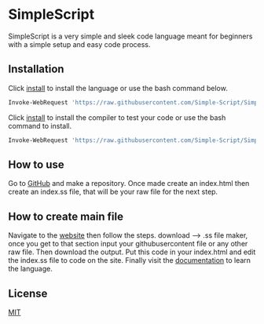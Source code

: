 # SimpleScript

SimpleScript is a very simple and sleek code language meant for beginners with a simple setup and easy code process.

## Installation

Click [install](https://Simple-Script.github.io/download/versions/1.2.ss) to install the language or use the bash command below.

```bash
Invoke-WebRequest 'https://raw.githubusercontent.com/Simple-Script/Simple-Script.github.io/main/download/versions/1.2.ss' -OutFile ./simplescript.ss
```

Click [install](https://Simple-Script.github.io/download/installers/1.1.exe) to install the compiler to test your code or use the bash command to install.

```bash
Invoke-WebRequest 'https://raw.githubusercontent.com/Simple-Script/Simple-Script.github.io/main/download/installers/1.1.exe' -OutFile ./simplescript.exe
```

## How to use

Go to [GitHub](https://github.com) and make a repository. Once made create an index.html then create an index.ss file, that will be your raw file for the next step.

## How to create main file

Navigate to the [website](https://Simple-Script.github.io) then follow the steps. download --> .ss file maker, once you get to that section input your githubusercontent file or any other raw file. Then download the output. Put this code in your index.html and edit the index.ss file to code on the site. Finally visit the [documentation](https://Simple-Script.github.io/documentation) to learn the language.

## License

[MIT](https://choosealicense.com/licenses/mit/)
